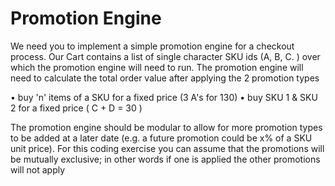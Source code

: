 # Promotion Engine

We need you to implement a simple promotion engine for a checkout process. Our Cart contains a list of single character
SKU ids (A, B, C. ) over which the promotion engine will need to run.
The promotion engine will need to calculate the total order value after applying the 2 promotion types

• buy &#39;n&#39; items of a SKU for a fixed price (3 A&#39;s for 130)
• buy SKU 1 &amp; SKU 2 for a fixed price ( C + D = 30 )

The promotion engine should be modular to allow for more promotion types to be added at a later date (e.g. a future
promotion could be x% of a SKU unit price). For this coding exercise you can assume that the promotions will be mutually
exclusive; in other words if one is applied the other promotions will not apply